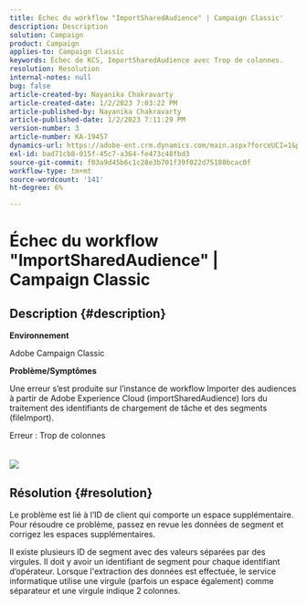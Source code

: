 ```yaml
---
title: Échec du workflow "ImportSharedAudience" | Campaign Classic'
description: Description
solution: Campaign
product: Campaign
applies-to: Campaign Classic
keywords: Échec de KCS, ImportSharedAudience avec Trop de colonnes.
resolution: Resolution
internal-notes: null
bug: false
article-created-by: Nayanika Chakravarty
article-created-date: 1/2/2023 7:03:22 PM
article-published-by: Nayanika Chakravarty
article-published-date: 1/2/2023 7:11:29 PM
version-number: 3
article-number: KA-19457
dynamics-url: https://adobe-ent.crm.dynamics.com/main.aspx?forceUCI=1&pagetype=entityrecord&etn=knowledgearticle&id=082c481f-d08a-ed11-81ac-6045bd006c82
exl-id: bad71cb8-015f-45c7-a364-fe473c48fbd3
source-git-commit: f03a9d45b6c1c28e3b701f39f022d75180bcac0f
workflow-type: tm+mt
source-wordcount: '141'
ht-degree: 6%

---
```


# Échec du workflow &quot;ImportSharedAudience&quot; | Campaign Classic

## Description {#description}


<b>Environnement</b>

Adobe Campaign Classic

<b>Problème/Symptômes</b>

Une erreur s’est produite sur l’instance de workflow Importer des audiences à partir de Adobe Experience Cloud (importSharedAudience) lors du traitement des identifiants de chargement de tâche et des segments (fileImport).

Erreur : Trop de colonnes
<br> <br><br>![](https://adobe.sharepoint.com/sites/D365EntAttachments/account/604485c9-a5ed-e811-a94a-000d3a34e4b0/incident/E-000185882/Fileimport%20Error.png)

## Résolution {#resolution}


Le problème est lié à l’ID de client qui comporte un espace supplémentaire. Pour résoudre ce problème, passez en revue les données de segment et corrigez les espaces supplémentaires.

Il existe plusieurs ID de segment avec des valeurs séparées par des virgules. Il doit y avoir un identifiant de segment pour chaque identifiant d’opérateur. Lorsque l&#39;extraction des données est effectuée, le service informatique utilise une virgule (parfois un espace également) comme séparateur et une virgule indique 2 colonnes.
